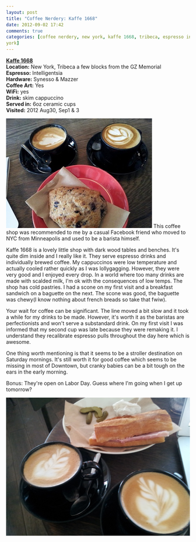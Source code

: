 ```yaml
---
layout: post
title: "Coffee Nerdery: Kaffe 1668"
date: 2012-09-02 17:42
comments: true
categories: [coffee nerdery, new york, kaffe 1668, tribeca, espresso in new
york] 
---
```


**[Kaffe 1668](http://kaffe1668.com)**  
**Location:** New York, Tribeca a few blocks from the GZ Memorial  
**Espresso:** Intelligentsia   
**Hardware:** Synesso & Mazzer  
**Coffee Art:** Yes  
**WiFi:** yes  
**Drink:** skim cappuccino  
**Served in:** 6oz ceramic cups  
**Visited:** 2012 Aug30, Sep1 & 3  

  <img src="/images/kaffe1668.jpg"/>  
 This coffee shop was recommended to me by a casual Facebook friend who moved to NYC
 from Minneapolis and used to be a barista himself. 

 Kaffe 1668 is a lovely little shop with dark wood tables and benches. It's
 quite dim inside and I really like it. They serve espresso drinks and
 individually brewed coffee.  My cappuccinos were low temperature and actually
 cooled rather quickly as I was lollygagging.  However, they were very good and
 I enjoyed every drop. In a world where too many drinks are made with scalded
 milk, I'm ok with the consequences of low temps. The shop has cold pastries.
 I had a scone on my first visit and a breakfast sandwich on a baguette on the
 next. The scone was good, the baguette was chewy(I know nothing about french
breads so take that fwiw). 

 Your wait for coffee can be significant. The line moved a bit slow and it
 took a while for my drinks to be made.  However, it's worth it as the
 baristas are perfectionists and won't serve a substandard drink. On my first
 visit I was informed that my second cup was late because they were remaking
 it.   I understand they recalibrate espresso pulls throughout the day here
 which is awesome.

 One thing worth mentioning is that it seems to be a stroller destination on
 Saturday mornings. It's still worth it for good coffee which seems to be
 missing in most of Downtown, but cranky babies can be a bit tough on the ears
 in the early morning.

 Bonus: They're open on Labor Day. Guess where I'm going when I get up
 tomorrow?

 <img src="/images/kaffe1668-2.jpg"/>  
